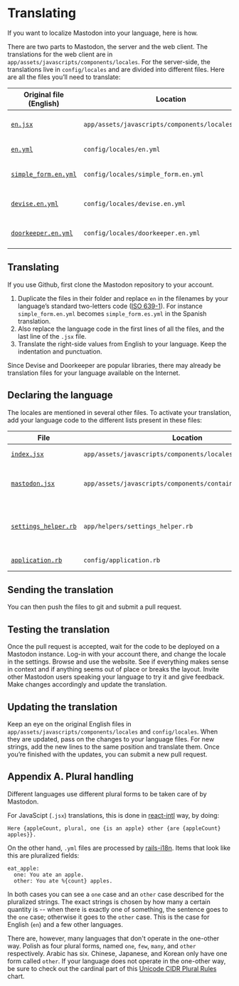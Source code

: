 Translating
===========

If you want to localize Mastodon into your language, here is how.

There are two parts to Mastodon, the server and the web client. The translations for the web client are in `app/assets/javascripts/components/locales`. For the server-side, the translations live in `config/locales` and are divided into different files. Here are all the files you’ll need to translate:

| Original file (English) | Location | Description |
|---|---|---|
| [`en.jsx`](https://github.com/tootsuite/mastodon/blob/master/app/assets/javascripts/components/locales/en.jsx) | `app/assets/javascripts/components/locales/en.jsx` | Strings for the web client |
| [`en.yml`](https://github.com/tootsuite/mastodon/blob/master/config/locales/en.yml) | `config/locales/en.yml` | Strings for general use |
| [`simple_form.en.yml`](https://github.com/tootsuite/mastodon/blob/master/config/locales/simple_form.en.yml) | `config/locales/simple_form.en.yml` | Strings for the settings area |
| [`devise.en.yml`](https://github.com/tootsuite/mastodon/blob/master/config/locales/devise.en.yml) | `config/locales/devise.en.yml` | Generic strings for Devise |
| [`doorkeeper.en.yml`](https://github.com/tootsuite/mastodon/blob/master/config/locales/doorkeeper.en.yml) | `config/locales/doorkeeper.en.yml` | Generic strings for Doorkeeper |

## Translating

If you use Github, first clone the Mastodon repository to your account.

1. Duplicate the files in their folder and replace `en` in the filenames by your language’s standard two-letters code ([ISO 639-1](https://en.wikipedia.org/wiki/List_of_ISO_639-1_codes)).
   For instance `simple_form.en.yml` becomes `simple_form.es.yml` in the Spanish translation.
2. Also replace the language code in the first lines of all the files, and the last line of the `.jsx` file.
3. Translate the right-side values from English to your language. Keep the indentation and punctuation.

Since Devise and Doorkeeper are popular libraries, there may already be translation files for your language available on the Internet.

## Declaring the language

The locales are mentioned in several other files. To activate your translation, add your language code to the different lists present in these files:

| File | Location | Comment |
|---|---|---|
| [`index.jsx`](https://github.com/tootsuite/mastodon/blob/master/app/assets/javascripts/components/locales/index.jsx) | `app/assets/javascripts/components/locales/index.jsx` | 2 lines to add |
|[`mastodon.jsx`](https://github.com/tootsuite/mastodon/blob/master/app/assets/javascripts/components/containers/mastodon.jsx) | `app/assets/javascripts/components/containers/mastodon.jsx` | 1 line to add + 1 list to complete |
| [`settings_helper.rb`](https://github.com/tootsuite/mastodon/blob/master/app/helpers/settings_helper.rb) | `app/helpers/settings_helper.rb` | 1 line to add + your language’s name |
| [`application.rb`](https://github.com/tootsuite/mastodon/blob/master/config/application.rb) | `config/application.rb` | 1 list to complete |

## Sending the translation

You can then push the files to git and submit a pull request.

## Testing the translation

Once the pull request is accepted, wait for the code to be deployed on a Mastodon instance. Log-in with your account there, and change the locale in the settings. Browse and use the website. See if everything makes sense in context and if anything seems out of place or breaks the layout. Invite other Mastodon users speaking your language to try it and give feedback. Make changes accordingly and update the translation.

## Updating the translation

Keep an eye on the original English files in `app/assets/javascripts/components/locales` and `config/locales`. When they are updated, pass on the changes to your language files. For new strings, add the new lines to the same position and translate them. Once you’re finished with the updates, you can submit a new pull request.

## Appendix A. Plural handling

Different languages use different plural forms to be taken care of by Mastodon.

For JavaScipt (`.jsx`) translations, this is done in [react-intl](https://github.com/yahoo/react-intl) way, by doing:

```
Here {appleCount, plural, one {is an apple} other {are {appleCount} apples}}.
```

On the other hand, `.yml` files are processed by [rails-i18n](https://github.com/svenfuchs/rails-i18n). Items that look like this are pluralized fields:

```YML
eat_apple:
  one: You ate an apple.
  other: You ate %{count} apples.
```

In both cases you can see a `one` case and an `other` case described for the pluralized strings. The exact strings is chosen by how many a certain quantity is -- when there is exactly one of something, the sentence goes to the `one` case; otherwise it goes to the `other` case. This is the case for English (`en`) and a few other languages.

There are, however, many languages that don't operate in the one-other way. Polish as four plural forms, named `one`, `few`, `many`, and `other` respectively. Arabic has six. Chinese, Japanese, and Korean only have one form called `other`. If your language does not operate in the one-other way, be sure to check out the cardinal part of this [Unicode CIDR Plural Rules](http://www.unicode.org/cldr/charts/28/supplemental/language_plural_rules.html) chart.
